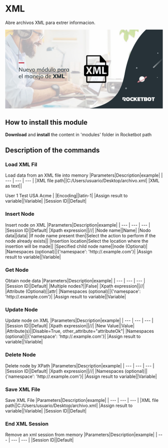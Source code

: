 



# XML
  
Abre archivos XML para extrer informacion.  
  
![banner](imgs/Banner_XML.png)
## How to install this module
  
__Download__ and __install__ the content in 'modules' folder in Rocketbot path  



## Description of the commands

### Load XML Fil
  
Load data from an XML file into memory
|Parameters|Description|example|
| --- | --- | --- |
|XML file path||C:/Users/usuario/Desktop/archivo.xml|
|XML as text||<?xml version="1.0" encoding="UTF-8"?>
<?xml-stylesheet type='text/xsl'?> 
<Users>
	<User>
	<Name>User 1</Name>
	<Surname>Test</Surname>
	<Country>USA</Country>
	<Company>Acme</Company>
	</User>
</Users>|
|Encoding||latin-1|
|Assign result to variable||Variable|
|Session ID||Default|

### Insert Node
  
Insert node on XML
|Parameters|Description|example|
| --- | --- | --- |
|Session ID||Default|
|Xpath expression||//|
|Node name||Name|
|Nodo data||data|
|If node name present then|Select the action to perform if the node already exists||
|Insertion location|Select the location where the insertion will be made||
|Specified child node name||node (Optional)|
|Namespaces (optional)||{'namespace': 'http://.example.com'}|
|Assign result to variable||Variable|

### Get Node
  
Obtain node data
|Parameters|Description|example|
| --- | --- | --- |
|Session ID||Default|
|Multiple nodes?||False|
|Xpath expression||//|
|Attribute (Optional)||attr|
|Namespaces (optional)||{'namespace': 'http://.example.com'}|
|Assign result to variable||Variable|

### Update Node
  
Update node on XML
|Parameters|Description|example|
| --- | --- | --- |
|Session ID||Default|
|Xpath expression||//|
|New Value||Value|
|Attribute(s)||Disable=True, other_attribute="attributeOk"|
|Namespaces (optional)||{'namespace': 'http://.example.com'}|
|Assign result to variable||Variable|

### Delete Node
  
Delete node by XPath
|Parameters|Description|example|
| --- | --- | --- |
|Session ID||Default|
|Xpath expression||//|
|Namespaces (optional)||{'namespace': 'http://.example.com'}|
|Assign result to variable||Variable|

### Save XML File
  
Save XML File
|Parameters|Description|example|
| --- | --- | --- |
|XML file path||C:/Users/usuario/Desktop/archivo.xml|
|Assign result to variable||Variable|
|Session ID||Default|

### End XML Session
  
Remove an xml session from memory
|Parameters|Description|example|
| --- | --- | --- |
|Session ID||Default|
